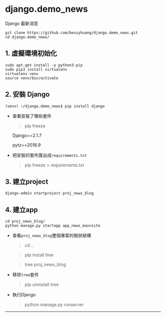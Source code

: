 # django.demo_news
Django 最新消息
```
git clone https://github.com/bessyhuang/django.demo_news.git
cd django.demo_news/
```

## 1. 虛擬環境初始化

```
sudo apt-get install -y python3-pip
sudo pip3 install virtualenv
virtualenv venv
source venv/bin/activate
```

## 2. 安裝 Django

```
(venv) ~/django.demo_news$ pip install django
```

* 查看安裝了哪些套件
  > pip freeze
  
  Django==2.1.7
  
  pytz==2018.9

* 把安裝的套件匯出成`requirements.txt`
  > pip freeze > requirements.txt

## 3. 建立project

```
django-admin startproject proj_news_blog
```

## 4. 建立app

```
cd proj_news_blog/
python manage.py startapp app_news_mainsite
```

* 查看`proj_news_blog`整個專案的樹狀結構
  > cd ..

  > pip install tree

  > tree proj_news_blog

* 移除`tree`套件
  > pip uninstall tree

* 執行Django
  > python manage.py runserver

---

